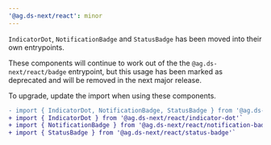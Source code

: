 ```yaml
---
'@ag.ds-next/react': minor
---
```


`IndicatorDot`, `NotificationBadge` and `StatusBadge` has been moved into their own entrypoints. 

These components will continue to work out of the the `@ag.ds-next/react/badge` entrypoint, but this usage has been marked as deprecated and will be removed in the next major release.

To upgrade, update the import when using these components.

```diff
- import { IndicatorDot, NotificationBadge, StatusBadge } from '@ag.ds-next/react/badge';
+ import { IndicatorDot } from '@ag.ds-next/react/indicator-dot'`
+ import { NotificationBadge } from '@ag.ds-next/react/notification-badge'`
+ import { StatusBadge } from '@ag.ds-next/react/status-badge'`
```

